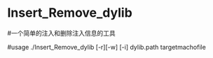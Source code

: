 # Insert_Remove_dylib
#一个简单的注入和删除注入信息的工具

#usage ./Insert_Remove_dylib [-r][-w] [-i] dylib.path targetmachofile
